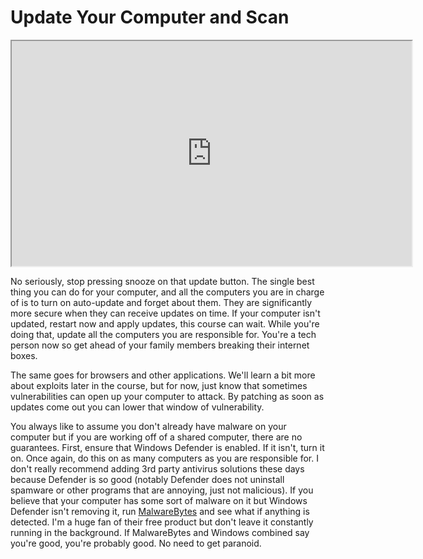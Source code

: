 # Update Your Computer and Scan

<iframe allowfullscreen class="fr-draggable" height="360" src="https://www.youtube.com/embed/qnK9IHXhiqw?wmode=opaque" width="640"></iframe>  

  

No seriously, stop pressing snooze on that update button. The single
best thing you can do for your computer, and all the computers you are
in charge of is to turn on auto-update and forget about them. They are
significantly more secure when they can receive updates on time. If your
computer isn't updated, restart now and apply updates, this course can
wait. While you're doing that, update all the computers you are
responsible for. You're a tech person now so get ahead of your family
members breaking their internet boxes.

The same goes for browsers and other applications. We'll learn a bit
more about exploits later in the course, but for now, just know that
sometimes vulnerabilities can open up your computer to attack. By
patching as soon as updates come out you can lower that window of
vulnerability.

You always like to assume you don't already have malware on your
computer but if you are working off of a shared computer, there are no
guarantees. First, ensure that Windows Defender is enabled. If it isn't,
turn it on. Once again, do this on as many computers as you are
responsible for. I don't really recommend adding 3rd party antivirus
solutions these days because Defender is so good (notably Defender does
not uninstall spamware or other programs that are annoying, just not
malicious). If you believe that your computer has some sort of malware
on it but Windows Defender isn't removing it, run
<a href="https://www.malwarebytes.com/mwb-download/" rel="noopener"
target="_blank">MalwareBytes</a> and see what if anything is detected.
I'm a huge fan of their free product but don't leave it constantly
running in the background. If MalwareBytes and Windows combined say
you're good, you're probably good. No need to get paranoid.
